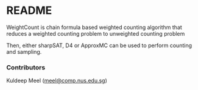 # README #
WeightCount is chain formula based weighted counting algorithm that
reduces a weighted counting problem to unweighted counting problem

Then, either sharpSAT, D4 or ApproxMC can be used to perform counting and sampling.

### Contributors ###
Kuldeep Meel (meel@comp.nus.edu.sg)
